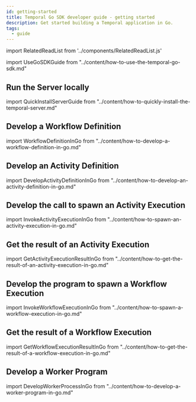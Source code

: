 ```yaml
---
id: getting-started
title: Temporal Go SDK developer guide - getting started
description: Get started building a Temporal application in Go.
tags:
  - guide
---
```


import RelatedReadList from '../components/RelatedReadList.js'

import UseGoSDKGuide from "../content/how-to-use-the-temporal-go-sdk.md"

<UseGoSDKGuide/>

## Run the Server locally

import QuickInstallServerGuide from "../content/how-to-quickly-install-the-temporal-server.md"

<QuickInstallServerGuide/>

## Develop a Workflow Definition

import WorkflowDefinitionInGo from "../content/how-to-develop-a-workflow-definition-in-go.md"

<WorkflowDefinitionInGo/>

## Develop an Activity Definition

import DevelopActivityDefinitionInGo from "../content/how-to-develop-an-activity-definition-in-go.md"

<DevelopActivityDefinitionInGo/>

## Develop the call to spawn an Activity Execution

import InvokeActivityExecutionInGo from "../content/how-to-spawn-an-activity-execution-in-go.md"

<InvokeActivityExecutionInGo/>

## Get the result of an Activity Execution

import GetActivityExecutionResultInGo from "../content/how-to-get-the-result-of-an-activity-execution-in-go.md"

<GetActivityExecutionResultInGo/>

## Develop the program to spawn a Workflow Execution

import InvokeWorkflowExecutionInGo from "../content/how-to-spawn-a-workflow-execution-in-go.md"

<InvokeWorkflowExecutionInGo/>

## Get the result of a Workflow Execution

import GetWorkflowExecutionResultInGo from "../content/how-to-get-the-result-of-a-workflow-execution-in-go.md"

<GetWorkflowExecutionResultInGo/>

## Develop a Worker Program

import DevelopWorkerProcessInGo from "../content/how-to-develop-a-worker-program-in-go.md"

<DevelopWorkerProcessInGo/>
